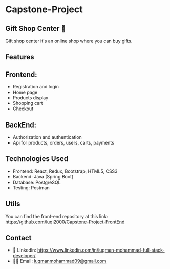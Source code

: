 # Capstone-Project

## Gift Shop Center 🎁

Gift shop center it's an online shop where you can buy gifts.

## Features

## Frontend:

- Registration and login<br>
- Home page<br>
- Products display<br>
- Shopping cart<br>
- Checkout

## BackEnd:

- Authorization and authentication<br>
- Api for products, orders, users, carts, payments

## Technologies Used

- Frontend: React, Redux, Bootstrap, HTML5, CSS3<br>
- Backend: Java (Spring Boot) <br>
- Database: PostgreSQL<br>
- Testing: Postman<br>

## Utils

You can find the front-end repository at this link: https://github.com/luqi2000/Capstone-Project-FrontEnd

## Contact

- 🤝 Linkedln: https://www.linkedin.com/in/luqman-mohammad-full-stack-developer/
- 🧑‍💻 Email: luqmanmohammad09@gmail.com
